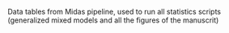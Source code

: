 Data tables from Midas pipeline, used to run all statistics scripts (generalized mixed models and all the figures of the manuscrit) 
